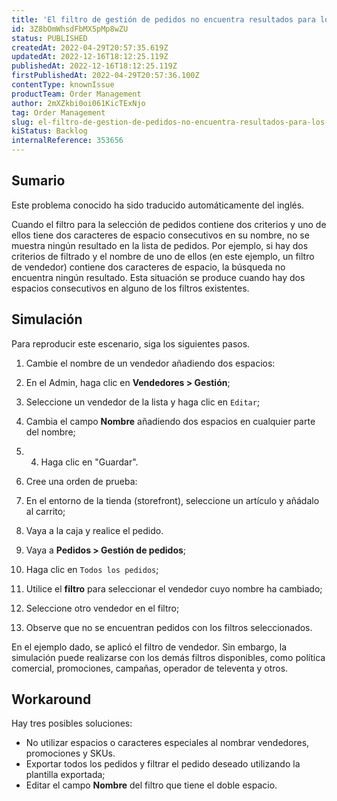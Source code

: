 ```yaml
---
title: 'El filtro de gestión de pedidos no encuentra resultados para los criterios que tienen espacios dobles en el nombre'
id: 3Z8bOmWhsdFbMX5pMp8wZU
status: PUBLISHED
createdAt: 2022-04-29T20:57:35.619Z
updatedAt: 2022-12-16T18:12:25.119Z
publishedAt: 2022-12-16T18:12:25.119Z
firstPublishedAt: 2022-04-29T20:57:36.100Z
contentType: knownIssue
productTeam: Order Management
author: 2mXZkbi0oi061KicTExNjo
tag: Order Management
slug: el-filtro-de-gestion-de-pedidos-no-encuentra-resultados-para-los-criterios-que-tienen-espacios-dobles-en-el-nombre
kiStatus: Backlog
internalReference: 353656
---
```


## Sumario

<div class="alert alert-info">
  <p>Este problema conocido ha sido traducido automáticamente del inglés.</p>
</div>





Cuando el filtro para la selección de pedidos contiene dos criterios y uno de ellos tiene dos caracteres de espacio consecutivos en su nombre, no se muestra ningún resultado en la lista de pedidos.
Por ejemplo, si hay dos criterios de filtrado y el nombre de uno de ellos (en este ejemplo, un filtro de vendedor) contiene dos caracteres de espacio, la búsqueda no encuentra ningún resultado.
Esta situación se produce cuando hay dos espacios consecutivos en alguno de los filtros existentes.



## Simulación





Para reproducir este escenario, siga los siguientes pasos.

1. Cambie el nombre de un vendedor añadiendo dos espacios:

  1. En el Admin, haga clic en **Vendedores > Gestión**;
  2. Seleccione un vendedor de la lista y haga clic en `Editar`;
  3. Cambia el campo **Nombre** añadiendo dos espacios en cualquier parte del nombre;
  4. 4. Haga clic en "Guardar".
2. Cree una orden de prueba:

  1. En el entorno de la tienda (storefront), seleccione un artículo y añádalo al carrito;
  2. Vaya a la caja y realice el pedido.
3. Vaya a **Pedidos > Gestión de pedidos**;
4. Haga clic en `Todos los pedidos`;
5. Utilice el **filtro** para seleccionar el vendedor cuyo nombre ha cambiado;
6. Seleccione otro vendedor en el filtro;
7. Observe que no se encuentran pedidos con los filtros seleccionados.

En el ejemplo dado, se aplicó el filtro de vendedor. Sin embargo, la simulación puede realizarse con los demás filtros disponibles, como política comercial, promociones, campañas, operador de televenta y otros.



## Workaround





Hay tres posibles soluciones:

- No utilizar espacios o caracteres especiales al nombrar vendedores, promociones y SKUs.
- Exportar todos los pedidos y filtrar el pedido deseado utilizando la plantilla exportada;
- Editar el campo **Nombre** del filtro que tiene el doble espacio.

